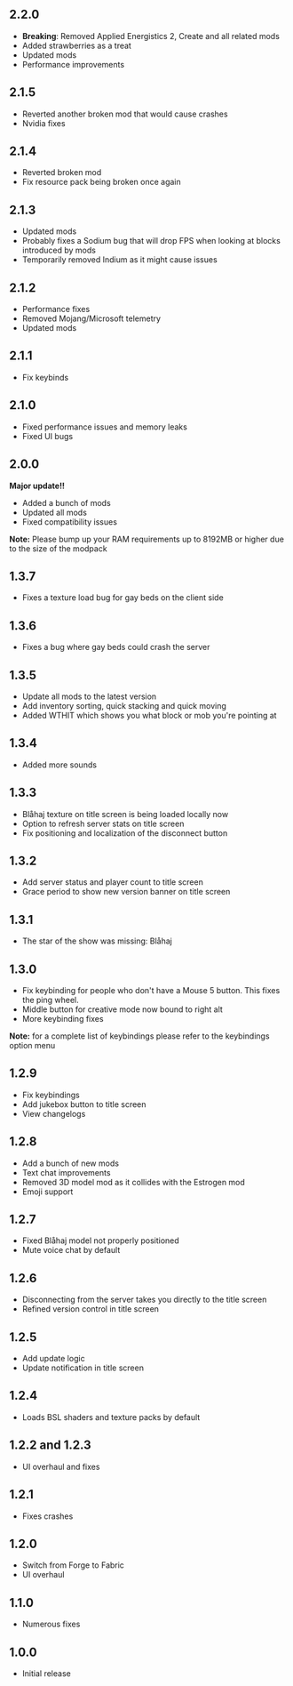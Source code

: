 ## 2.2.0
- **Breaking**: Removed Applied Energistics 2, Create and all related mods
- Added strawberries as a treat
- Updated mods
- Performance improvements

## 2.1.5
- Reverted another broken mod that would cause crashes
- Nvidia fixes

## 2.1.4
- Reverted broken mod
- Fix resource pack being broken once again

## 2.1.3
- Updated mods
- Probably fixes a Sodium bug that will drop FPS when looking at blocks introduced by mods
- Temporarily removed Indium as it might cause issues

## 2.1.2
- Performance fixes
- Removed Mojang/Microsoft telemetry
- Updated mods

## 2.1.1
- Fix keybinds

## 2.1.0
- Fixed performance issues and memory leaks
- Fixed UI bugs

## 2.0.0
**Major update!!**

- Added a bunch of mods
- Updated all mods
- Fixed compatibility issues

**Note:** Please bump up your RAM requirements up to 8192MB or higher due to the size of the modpack

## 1.3.7
- Fixes a texture load bug for gay beds on the client side

## 1.3.6
- Fixes a bug where gay beds could crash the server

## 1.3.5
- Update all mods to the latest version
- Add inventory sorting, quick stacking and quick moving
- Added WTHIT which shows you what block or mob you're pointing at

## 1.3.4
- Added more sounds

## 1.3.3
- Blåhaj texture on title screen is being loaded locally now
- Option to refresh server stats on title screen
- Fix positioning and localization of the disconnect button

## 1.3.2
- Add server status and player count to title screen
- Grace period to show new version banner on title screen

## 1.3.1
- The star of the show was missing: Blåhaj

## 1.3.0
- Fix keybinding for people who don't have a Mouse 5 button. This fixes the ping wheel.
- Middle button for creative mode now bound to right alt
- More keybinding fixes

**Note:** for a complete list of keybindings please refer to the keybindings option menu

## 1.2.9
- Fix keybindings
- Add jukebox button to title screen
- View changelogs

## 1.2.8
- Add a bunch of new mods
- Text chat improvements
- Removed 3D model mod as it collides with the Estrogen mod
- Emoji support

## 1.2.7
- Fixed Blåhaj model not properly positioned
- Mute voice chat by default

## 1.2.6
- Disconnecting from the server takes you directly to the title screen
- Refined version control in title screen

## 1.2.5
- Add update logic
- Update notification in title screen

## 1.2.4
- Loads BSL shaders and texture packs by default

## 1.2.2 and 1.2.3
- UI overhaul and fixes

## 1.2.1
- Fixes crashes

## 1.2.0
- Switch from Forge to Fabric
- UI overhaul

## 1.1.0
- Numerous fixes

## 1.0.0
- Initial release